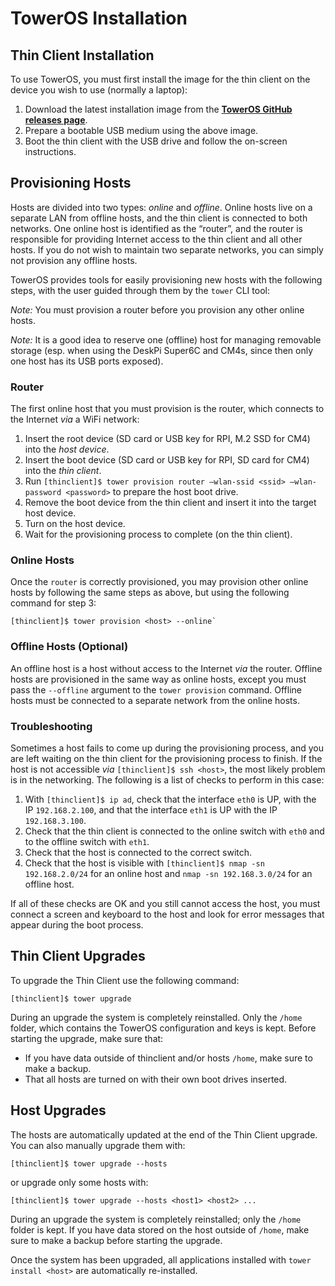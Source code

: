 # TowerOS Installation

## Thin Client Installation

To use TowerOS, you must first install the image for the thin client on the device you wish to use (normally a laptop):

1. Download the latest installation image from the **[TowerOS GitHub releases page](https://github.com/towercomputers/toweros/releases/latest)**.
2. Prepare a bootable USB medium using the above image.
3. Boot the thin client with the USB drive and follow the on-screen instructions.

## Provisioning Hosts
Hosts are divided into two types: *online* and *offline*. Online hosts live on a separate LAN from offline hosts, and the thin client is connected to both networks. One online host is identified as the “router”, and the router is responsible for providing Internet access to the thin client and all other hosts. If you do not wish to maintain two separate networks, you can simply not provision any offline hosts.

TowerOS provides tools for easily provisioning new hosts with the following steps, with the user guided through them by the `tower` CLI tool:


*Note:* You must provision a router before you provision any other online hosts.

*Note:* It is a good idea to reserve one (offline) host for managing removable storage (esp. when using the DeskPi Super6C and CM4s, since then only one host has its USB ports exposed).


### Router
The first online host that you must provision is the router, which connects to the Internet _via_ a WiFi network: 

1. Insert the root device (SD card or USB key for RPI, M.2 SSD for CM4) into the *host device*.
2. Insert the boot device (SD card or USB key for RPI, SD card for CM4) into the *thin client*.
3. Run `[thinclient]$ tower provision router –wlan-ssid <ssid> –wlan-password <password>` to prepare the host boot drive.
4. Remove the boot device from the thin client and insert it into the target host device.
5. Turn on the host device.
6. Wait for the provisioning process to complete (on the thin client).

### Online Hosts
Once the `router` is correctly provisioned, you may provision other online hosts by following the same steps as above, but using the following command for step 3:

```
[thinclient]$ tower provision <host> --online`
```


### Offline Hosts (Optional)
An offline host is a host without access to the Internet _via_ the router. Offline hosts are provisioned in the same way as online hosts, except you must pass the `--offline` argument to the `tower provision` command. Offline hosts must be connected to a separate network from the online hosts.


### Troubleshooting

Sometimes a host fails to come up during the provisioning process, and you are left waiting on the thin client for the provisioning process to finish. If the host is not accessible _via_ `[thinclient]$ ssh <host>`, the most likely problem is in the networking. The following is a list of checks to perform in this case:

1. With `[thinclient]$ ip ad`, check that the interface `eth0` is UP, with the IP `192.168.2.100`, and that the interface `eth1` is UP with the IP `192.168.3.100`.
1. Check that the thin client is connected to the online switch with `eth0` and to the offline switch with `eth1`.
1. Check that the host is connected to the correct switch.
1. Check that the host is visible with `[thinclient]$ nmap -sn 192.168.2.0/24` for an online host and `nmap -sn 192.168.3.0/24` for an offline host.

If all of these checks are OK and you still cannot access the host, you must connect a screen and keyboard to the host and look for error messages that appear during the boot process.


## Thin Client Upgrades

To upgrade the Thin Client use the following command:

```
[thinclient]$ tower upgrade
```

During an upgrade the system is completely reinstalled. Only the `/home` folder, which contains the TowerOS configuration and keys is kept.
Before starting the upgrade, make sure that:

- If you have data outside of thinclient and/or hosts `/home`, make sure to make a backup.
- That all hosts are turned on with their own boot drives inserted.

## Host Upgrades

The hosts are automatically updated at the end of the Thin Client upgrade. You can also manually upgrade them with:

```
[thinclient]$ tower upgrade --hosts
```

or upgrade only some hosts with:

```
[thinclient]$ tower upgrade --hosts <host1> <host2> ...
```

During an upgrade the system is completely reinstalled; only the `/home` folder is kept. If you have data stored on the host outside of `/home`, make sure to make a backup before starting the upgrade.
  
Once the system has been upgraded, all applications installed with `tower install <host>` are automatically re-installed.
